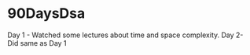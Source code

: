 # 90DaysDsa
Day 1 - Watched some lectures about time and space complexity.
Day 2- Did same as Day 1
